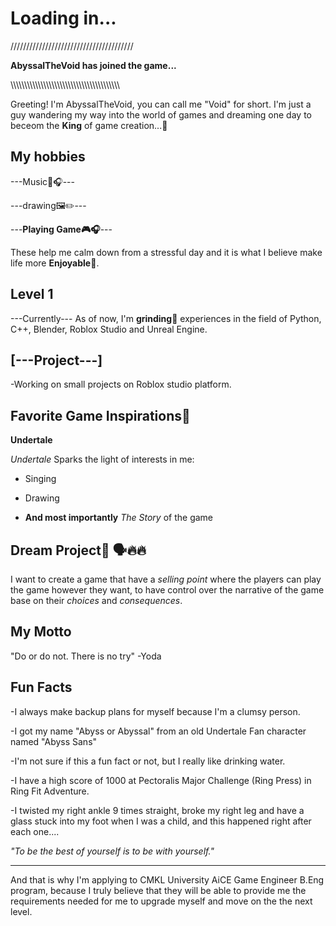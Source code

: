 # Loading in...

///////////////////////////////////////

**AbyssalTheVoid has joined the game...**

\\\\\\\\\\\\\\\\\\\\\\\\\\\\\\\\\\\\\\\\\\\\\\\\\\\\\\\\\\\\\\\\\\\\\\\\\\\\\\\

Greeting! I'm AbyssalTheVoid, you can call me "Void" for short. I'm just a guy wandering my way into the world of games and dreaming one day to beceom the **King** of game creation...👑



## My hobbies
---Music🎤🎧---

---drawing🖼✏️---

---**Playing Game🎮🎧**---





These help me calm down from a stressful day and it is what I believe make life more **Enjoyable💟**.





## Level 1 
---Currently---
As of now, I'm **grinding🧩** experiences in the field of Python, C++, Blender, Roblox Studio and Unreal Engine.

## [---Project---]
-Working on small projects on Roblox studio platform.



## Favorite Game Inspirations💖

**Undertale**

  *Undertale* Sparks the light of interests in me:

- Singing

- Drawing

- **And most importantly** *The Story* of the game


## Dream Project💭 🗣🔥🔥

I want to create a game that have a *selling point* where the players can play the game however they want, to have control over the narrative of the game base on their *choices* and *consequences*.





## My Motto

"Do or do not. There is no try"
-Yoda


## Fun Facts

-I always make backup plans for myself because I'm a clumsy person.

-I got my name "Abyss or Abyssal" from an old Undertale Fan character named "Abyss Sans"

-I'm not sure if this a fun fact or not, but I really like drinking water.

-I have a high score of 1000 at Pectoralis Major Challenge (Ring Press) in Ring Fit Adventure.

-I twisted my right ankle 9 times straight, broke my right leg and have a glass stuck into my foot when I was a child, and this happened right after each one....


*"To be the best of yourself is to be with yourself."*


-------------------------------------------------------------------------------------------------------------------------------------------------------------------------------

And that is why I'm applying to CMKL University AiCE Game Engineer B.Eng program, because I truly believe that they will be able to provide me the requirements needed for me to upgrade myself and move on the the next level.


